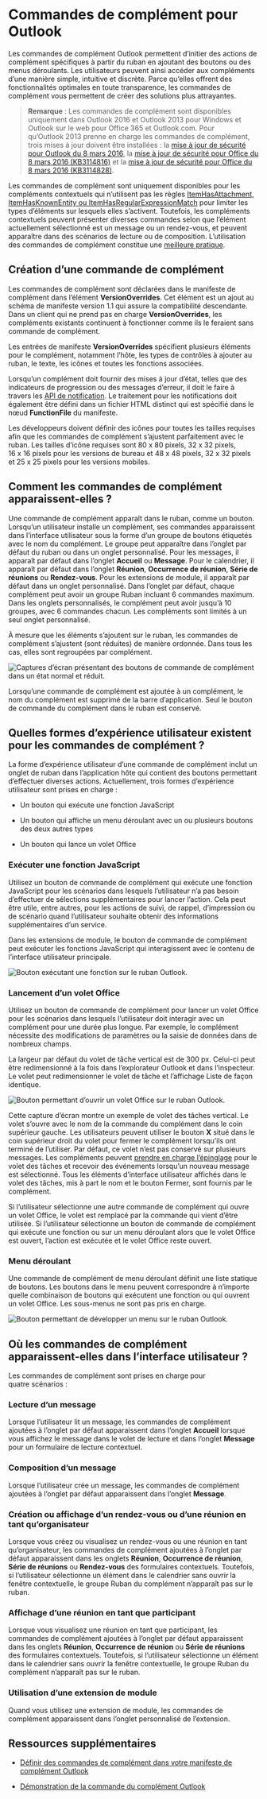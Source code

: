 
# <a name="add-in-commands-for-outlook"></a>Commandes de complément pour Outlook


Les commandes de complément Outlook permettent d’initier des actions de complément spécifiques à partir du ruban en ajoutant des boutons ou des menus déroulants. Les utilisateurs peuvent ainsi accéder aux compléments d’une manière simple, intuitive et discrète. Parce qu’elles offrent des fonctionnalités optimales en toute transparence, les commandes de complément vous permettent de créer des solutions plus attrayantes.

> **Remarque** : Les commandes de complément sont disponibles uniquement dans Outlook 2016 et Outlook 2013 pour Windows et Outlook sur le web pour Office 365 et Outlook.com. Pour qu’Outlook 2013 prenne en charge les commandes de complément, trois mises à jour doivent être installées : la [mise à jour de sécurité pour Outlook du 8 mars 2016](https://support.microsoft.com/en-us/kb/3114829), la [mise à jour de sécurité pour Office du 8 mars 2016 (KB3114816)](https://support.microsoft.com/en-us/help/3114816/march-8,-2016,-update-for-office-2013-kb3114816) et la [mise à jour de sécurité pour Office du 8 mars 2016 (KB3114828)](https://support.microsoft.com/en-us/help/3114828/march-8,-2016,-update-for-office-2013-kb3114828).

Les commandes de complément sont uniquement disponibles pour les compléments contextuels qui n’utilisent pas les règles [ItemHasAttachment, ItemHasKnownEntity ou ItemHasRegularExpressionMatch](manifests/activation-rules.md) pour limiter les types d’éléments sur lesquels elles s’activent. Toutefois, les compléments contextuels peuvent présenter diverses commandes selon que l’élément actuellement sélectionné est un message ou un rendez-vous, et peuvent apparaître dans des scénarios de lecture ou de composition. L’utilisation des commandes de complément constitue une [meilleure pratique](../../docs/overview/add-in-development-best-practices.md).


## <a name="creating-the-add-in-command"></a>Création d’une commande de complément

Les commandes de complément sont déclarées dans le manifeste de complément dans l’élément  **VersionOverrides**. Cet élément est un ajout au schéma de manifeste version 1.1 qui assure la compatibilité descendante. Dans un client qui ne prend pas en charge  **VersionOverrides**, les compléments existants continuent à fonctionner comme ils le feraient sans commande de complément.

Les entrées de manifeste **VersionOverrides** spécifient plusieurs éléments pour le complément, notamment l’hôte, les types de contrôles à ajouter au ruban, le texte, les icônes et toutes les fonctions associées.

Lorsqu’un complément doit fournir des mises à jour d’état, telles que des indicateurs de progression ou des messages d’erreur, il doit le faire à travers les [API de notification](../../reference/outlook/NotificationMessages.md). Le traitement pour les notifications doit également être défini dans un fichier HTML distinct qui est spécifié dans le nœud  **FunctionFile** du manifeste.

Les développeurs doivent définir des icônes pour toutes les tailles requises afin que les commandes de complément s’ajustent parfaitement avec le ruban. Les tailles d’icône requises sont 80 x 80 pixels, 32 x 32 pixels, 16 x 16 pixels pour les versions de bureau et 48 x 48 pixels, 32 x 32 pixels et 25 x 25 pixels pour les versions mobiles.

## <a name="how-do-add-in-commands-appear"></a>Comment les commandes de complément apparaissent-elles ?

Une commande de complément apparaît dans le ruban, comme un bouton. Lorsqu’un utilisateur installe un complément, ses commandes apparaissent dans l’interface utilisateur sous la forme d’un groupe de boutons étiquetés avec le nom du complément. Le groupe peut apparaître dans l’onglet par défaut du ruban ou dans un onglet personnalisé. Pour les messages, il apparaît par défaut dans l’onglet **Accueil** ou **Message**. Pour le calendrier, il apparaît par défaut dans l’onglet **Réunion**, **Occurrence de réunion**, **Série de réunions** ou **Rendez-vous**. Pour les extensions de module, il apparaît par défaut dans un onglet personnalisé. Dans l’onglet par défaut, chaque complément peut avoir un groupe Ruban incluant 6 commandes maximum. Dans les onglets personnalisés, le complément peut avoir jusqu’à 10 groupes, avec 6 commandes chacun. Les compléments sont limités à un seul onglet personnalisé.

À mesure que les éléments s’ajoutent sur le ruban, les commandes de complément s’ajustent (sont réduites) de manière ordonnée. Dans tous les cas, elles sont regroupées par complément.

![Captures d’écran présentant des boutons de commande de complément dans un état normal et réduit.](../../images/6fcb64d8-9598-41d1-8944-f6d1f6d2edb6.png)

Lorsqu’une commande de complément est ajoutée à un complément, le nom du complément est supprimé de la barre d’application. Seul le bouton de commande du complément dans le ruban est conservé.


## <a name="what-ux-shapes-exist-for-add-in-commands"></a>Quelles formes d’expérience utilisateur existent pour les commandes de complément ?

La forme d’expérience utilisateur d’une commande de complément inclut un onglet de ruban dans l’application hôte qui contient des boutons permettant d’effectuer diverses actions. Actuellement, trois formes d’expérience utilisateur sont prises en charge :

- Un bouton qui exécute une fonction JavaScript
        
- Un bouton qui affiche un menu déroulant avec un ou plusieurs boutons des deux autres types

- Un bouton qui lance un volet Office


### <a name="executing-a-javascript-function"></a>Exécuter une fonction JavaScript

Utilisez un bouton de commande de complément qui exécute une fonction JavaScript pour les scénarios dans lesquels l’utilisateur n’a pas besoin d’effectuer de sélections supplémentaires pour lancer l’action. Cela peut être utile, entre autres, pour les actions de suivi, de rappel, d’impression ou de scénario quand l’utilisateur souhaite obtenir des informations supplémentaires d’un service. 

Dans les extensions de module, le bouton de commande de complément peut exécuter les fonctions JavaScript qui interagissent avec le contenu de l’interface utilisateur principale.

![Bouton exécutant une fonction sur le ruban Outlook.](../../images/23ab1de3-3ec4-41a5-ba5b-30b11d464e0c.png)


### <a name="launching-a-task-pane"></a>Lancement d’un volet Office

Utilisez un bouton de commande de complément pour lancer un volet Office pour les scénarios dans lesquels l’utilisateur doit interagir avec un complément pour une durée plus longue. Par exemple, le complément nécessite des modifications de paramètres ou la saisie de données dans de nombreux champs. 

La largeur par défaut du volet de tâche vertical est de 300 px. Celui-ci peut être redimensionné à la fois dans l’explorateur Outlook et dans l’inspecteur. Le volet peut redimensionner le volet de tâche et l’affichage Liste de façon identique.


![Bouton permettant d’ouvrir un volet Office sur le ruban Outlook.](../../images/c8e03da8-9f71-4f9b-813f-1cdea43d433c.png)

Cette capture d’écran montre un exemple de volet des tâches vertical. Le volet s’ouvre avec le nom de la commande du complément dans le coin supérieur gauche. Les utilisateurs peuvent utiliser le bouton **X** situé dans le coin supérieur droit du volet pour fermer le complément lorsqu’ils ont terminé de l’utiliser. Par défaut, ce volet n’est pas conservé sur plusieurs messages. Les compléments peuvent [prendre en charge l’épinglage](./manifests/pinnable-taskpane.md) pour le volet des tâches et recevoir des événements lorsqu’un nouveau message est sélectionné. Tous les éléments d’interface utilisateur affichés dans le volet des tâches, mis à part le nom et le bouton Fermer, sont fournis par le complément.

Si l’utilisateur sélectionne une autre commande de complément qui ouvre un volet Office, le volet est remplacé par la commande qui vient d’être utilisée. Si l’utilisateur sélectionne un bouton de commande de complément qui exécute une fonction ou sur un menu déroulant alors que le volet Office est ouvert, l’action est exécutée et le volet Office reste ouvert.


### <a name="drop-down-menu"></a>Menu déroulant

Une commande de complément de menu déroulant définit une liste statique de boutons. Les boutons dans le menu peuvent correspondre à n’importe quelle combinaison de boutons qui exécutent une fonction ou qui ouvrent un volet Office. Les sous-menus ne sont pas pris en charge.


![Bouton permettant de développer un menu sur le ruban Outlook.](../../images/3eff90d6-7822-4fdb-9153-68f754c0c746.png)


## <a name="where-do-add-in-commands-appear-in-the-ui"></a>Où les commandes de complément apparaissent-elles dans l’interface utilisateur ?

Les commandes de complément sont prises en charge pour quatre scénarios :


### <a name="reading-a-message"></a>Lecture d’un message

Lorsque l’utilisateur lit un message, les commandes de complément ajoutées à l’onglet par défaut apparaissent dans l’onglet **Accueil** lorsque vous affichez le message dans le volet de lecture et dans l’onglet **Message** pour un formulaire de lecture contextuel.


### <a name="composing-a-message"></a>Composition d’un message

Lorsque l’utilisateur crée un message, les commandes de complément ajoutées à l’onglet par défaut apparaissent dans l’onglet **Message**.


### <a name="creating-or-viewing-an-appointment-or-meeting-as-the-organizer"></a>Création ou affichage d’un rendez-vous ou d’une réunion en tant qu’organisateur

Lorsque vous créez ou visualisez un rendez-vous ou une réunion en tant qu’organisateur, les commandes de complément ajoutées à l’onglet par défaut apparaissent dans les onglets **Réunion**,  **Occurrence de réunion**,  **Série de réunions** ou **Rendez-vous** des formulaires contextuels. Toutefois, si l’utilisateur sélectionne un élément dans le calendrier sans ouvrir la fenêtre contextuelle, le groupe Ruban du complément n’apparaît pas sur le ruban.


### <a name="viewing-a-meeting-as-an-attendee"></a>Affichage d’une réunion en tant que participant

Lorsque vous visualisez une réunion en tant que participant, les commandes de complément ajoutées à l’onglet par défaut apparaissent dans les onglets **Réunion**,  **Occurrence de réunion** ou **Série de réunions** des formulaires contextuels. Toutefois, si l’utilisateur sélectionne un élément dans le calendrier sans ouvrir la fenêtre contextuelle, le groupe Ruban du complément n’apparaît pas sur le ruban.

### <a name="using-a-module-extension"></a>Utilisation d’une extension de module

Quand vous utilisez une extension de module, les commandes de complément apparaissent dans l’onglet personnalisé de l’extension.

## <a name="additional-resources"></a>Ressources supplémentaires

- [Définir des commandes de complément dans votre manifeste de complément Outlook](../outlook/manifests/define-add-in-commands.md)
    
- [Démonstration de la commande du complément Outlook](https://github.com/jasonjoh/command-demo)
    
